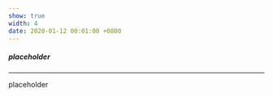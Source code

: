 ```yaml
---
show: true
width: 4
date: 2020-01-12 00:01:00 +0800
---
```


<div class="p-4">
    <h5>placeholder</h5>
    <hr />
    <p>
        placeholder
    </p>
</div>